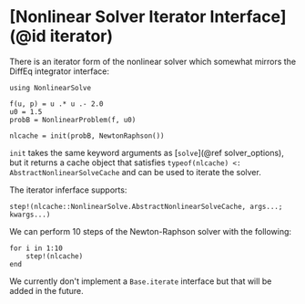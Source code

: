 # [Nonlinear Solver Iterator Interface](@id iterator)

There is an iterator form of the nonlinear solver which somewhat mirrors the DiffEq
integrator interface:

```@example iterator_interface
using NonlinearSolve

f(u, p) = u .* u .- 2.0
u0 = 1.5
probB = NonlinearProblem(f, u0)

nlcache = init(probB, NewtonRaphson())
```

`init` takes the same keyword arguments as [`solve`](@ref solver_options), but it returns a
cache object that satisfies `typeof(nlcache) <: AbstractNonlinearSolveCache` and can be used
to iterate the solver.

The iterator inferface supports:

```@docs
step!(nlcache::NonlinearSolve.AbstractNonlinearSolveCache, args...; kwargs...)
```

We can perform 10 steps of the Newton-Raphson solver with the following:

```@example iterator_interface
for i in 1:10
    step!(nlcache)
end
```

We currently don't implement a `Base.iterate` interface but that will be added in the
future.
